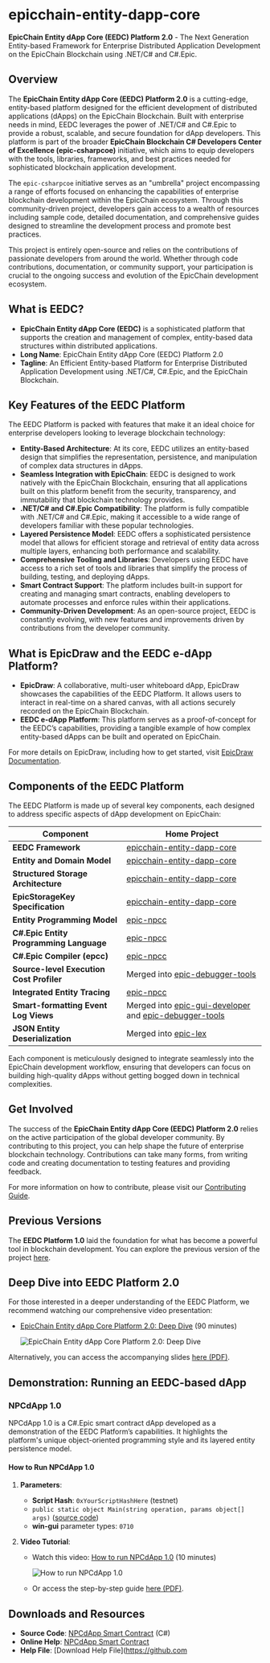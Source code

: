 # epicchain-entity-dapp-core

**EpicChain Entity dApp Core (EEDC) Platform 2.0** - The Next Generation Entity-based Framework for Enterprise Distributed Application Development on the EpicChain Blockchain using .NET/C# and C#.Epic.

## Overview

The **EpicChain Entity dApp Core (EEDC) Platform 2.0** is a cutting-edge, entity-based platform designed for the efficient development of distributed applications (dApps) on the EpicChain Blockchain. Built with enterprise needs in mind, EEDC leverages the power of .NET/C# and C#.Epic to provide a robust, scalable, and secure foundation for dApp developers. This platform is part of the broader **EpicChain Blockchain C# Developers Center of Excellence (epic-csharpcoe)** initiative, which aims to equip developers with the tools, libraries, frameworks, and best practices needed for sophisticated blockchain application development.

The `epic-csharpcoe` initiative serves as an "umbrella" project encompassing a range of efforts focused on enhancing the capabilities of enterprise blockchain development within the EpicChain ecosystem. Through this community-driven project, developers gain access to a wealth of resources including sample code, detailed documentation, and comprehensive guides designed to streamline the development process and promote best practices.

This project is entirely open-source and relies on the contributions of passionate developers from around the world. Whether through code contributions, documentation, or community support, your participation is crucial to the ongoing success and evolution of the EpicChain development ecosystem.

## What is EEDC?

* **EpicChain Entity dApp Core (EEDC)** is a sophisticated platform that supports the creation and management of complex, entity-based data structures within distributed applications. 
* **Long Name**: EpicChain Entity dApp Core (EEDC) Platform 2.0
* **Tagline**: An Efficient Entity-based Platform for Enterprise Distributed Application Development using .NET/C#, C#.Epic, and the EpicChain Blockchain.

## Key Features of the EEDC Platform

The EEDC Platform is packed with features that make it an ideal choice for enterprise developers looking to leverage blockchain technology:

- **Entity-Based Architecture**: At its core, EEDC utilizes an entity-based design that simplifies the representation, persistence, and manipulation of complex data structures in dApps.
- **Seamless Integration with EpicChain**: EEDC is designed to work natively with the EpicChain Blockchain, ensuring that all applications built on this platform benefit from the security, transparency, and immutability that blockchain technology provides.
- **.NET/C# and C#.Epic Compatibility**: The platform is fully compatible with .NET/C# and C#.Epic, making it accessible to a wide range of developers familiar with these popular technologies.
- **Layered Persistence Model**: EEDC offers a sophisticated persistence model that allows for efficient storage and retrieval of entity data across multiple layers, enhancing both performance and scalability.
- **Comprehensive Tooling and Libraries**: Developers using EEDC have access to a rich set of tools and libraries that simplify the process of building, testing, and deploying dApps.
- **Smart Contract Support**: The platform includes built-in support for creating and managing smart contracts, enabling developers to automate processes and enforce rules within their applications.
- **Community-Driven Development**: As an open-source project, EEDC is constantly evolving, with new features and improvements driven by contributions from the developer community.

## What is EpicDraw and the EEDC e-dApp Platform?

* **EpicDraw**: A collaborative, multi-user whiteboard dApp, EpicDraw showcases the capabilities of the EEDC Platform. It allows users to interact in real-time on a shared canvas, with all actions securely recorded on the EpicChain Blockchain.
* **EEDC e-dApp Platform**: This platform serves as a proof-of-concept for the EEDC’s capabilities, providing a tangible example of how complex entity-based dApps can be built and operated on EpicChain.

For more details on EpicDraw, including how to get started, visit [EpicDraw Documentation](https://github.com/yourusername/epic-entity-draw/blob/master/Docs/epicdraw.md).

## Components of the EEDC Platform

The EEDC Platform is made up of several key components, each designed to address specific aspects of dApp development on EpicChain:

| Component | Home Project |
| --------- | ------------ |
| **EEDC Framework** | [epicchain-entity-dapp-core](https://github.com/yourusername/epicchain-entity-dapp-core) |
| **Entity and Domain Model** | [epicchain-entity-dapp-core](https://github.com/yourusername/epicchain-entity-dapp-core) |
| **Structured Storage Architecture** | [epicchain-entity-dapp-core](https://github.com/yourusername/epicchain-entity-dapp-core) |
| **EpicStorageKey Specification** | [epicchain-entity-dapp-core](https://github.com/yourusername/epicchain-entity-dapp-core) |
| **Entity Programming Model** | [epic-npcc](https://github.com/yourusername/epic-npcc) |
| **C#.Epic Entity Programming Language** | [epic-npcc](https://github.com/yourusername/epic-npcc) |
| **C#.Epic Compiler (epcc)** | [epic-npcc](https://github.com/yourusername/epic-npcc) |
| **Source-level Execution Cost Profiler** | Merged into [epic-debugger-tools](https://github.com/yourusername/epic-debugger-tools) |
| **Integrated Entity Tracing** | [epic-npcc](https://github.com/yourusername/epic-npcc) |
| **Smart-formatting Event Log Views** | Merged into [epic-gui-developer](https://github.com/yourusername/epic-gui-developer) and [epic-debugger-tools](https://github.com/yourusername/epic-debugger-tools) |
| **JSON Entity Deserialization** | Merged into [epic-lex](https://github.com/yourusername/epic-lex/pull/9) |

Each component is meticulously designed to integrate seamlessly into the EpicChain development workflow, ensuring that developers can focus on building high-quality dApps without getting bogged down in technical complexities.

## Get Involved

The success of the **EpicChain Entity dApp Core (EEDC) Platform 2.0** relies on the active participation of the global developer community. By contributing to this project, you can help shape the future of enterprise blockchain technology. Contributions can take many forms, from writing code and creating documentation to testing features and providing feedback.

For more information on how to contribute, please visit our [Contributing Guide](https://github.com/yourusername/epic-csharpcoe/blob/master/CONTRIBUTE.md).

## Previous Versions

The **EEDC Platform 1.0** laid the foundation for what has become a powerful tool in blockchain development. You can explore the previous version of the project [here](https://github.com/yourusername/epic-persistibleclasses/blob/master/README.md).

## Deep Dive into EEDC Platform 2.0

For those interested in a deeper understanding of the EEDC Platform, we recommend watching our comprehensive video presentation:

* [EpicChain Entity dApp Core Platform 2.0: Deep Dive](https://www.youtube.com/watch?v=YourVideoLink) (90 minutes)

   ![EpicChain Entity dApp Core Platform 2.0: Deep Dive](https://img.youtube.com/vi/YourVideoLink/0.jpg)

Alternatively, you can access the accompanying slides [here (PDF)](https://github.com/yourusername/epic-persistableclasses/blob/master/Docs/videos/EEDC-DeepDive-Presentation.pdf).

## Demonstration: Running an EEDC-based dApp

### NPCdApp 1.0

NPCdApp 1.0 is a C#.Epic smart contract dApp developed as a demonstration of the EEDC Platform’s capabilities. It highlights the platform's unique object-oriented programming style and its layered entity persistence model.

#### How to Run NPCdApp 1.0

1. **Parameters**:
   - **Script Hash**: `0xYourScriptHashHere` (testnet)
   - `public static object Main(string operation, params object[] args)` ([source code](https://github.com/yourusername/epic-persistibleclasses/blob/master/NPCdApp/NPCdApp.cs#L96))
   - **win-gui** parameter types: `0710`

2. **Video Tutorial**:
   - Watch this video: [How to run NPCdApp 1.0](https://www.youtube.com/watch?v=YourVideoLink) (10 minutes)

      ![How to run NPCdApp 1.0](https://img.youtube.com/vi/YourVideoLink/0.jpg)

   - Or access the step-by-step guide [here (PDF)](https://github.com/yourusername/epic-persistibleclasses/blob/master/Docs/videos/NPCdApp-HowTo.pdf).

## Downloads and Resources

* **Source Code**: [NPCdApp Smart Contract](https://github.com/yourusername/epic-persistibleclasses/blob/master/NPCdApp/NPCdApp.cs) (C#)
* **Online Help**: [NPCdApp Smart Contract](https://documentation.help/EpicPersistableClass/)
* **Help File**: [Download Help File](https://github.com